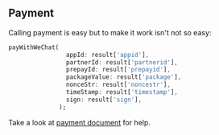 ## Payment

Calling payment is easy but to make it work isn't not so easy:

```dart
payWithWeChat(
                appId: result['appid'],
                partnerId: result['partnerid'],
                prepayId: result['prepayid'],
                packageValue: result['package'],
                nonceStr: result['noncestr'],
                timeStamp: result['timestamp'],
                sign: result['sign'],
              );
```

Take a look at [payment document](https://pay.weixin.qq.com/wiki/doc/api/app/app.php?chapter=11_1#) for help.
